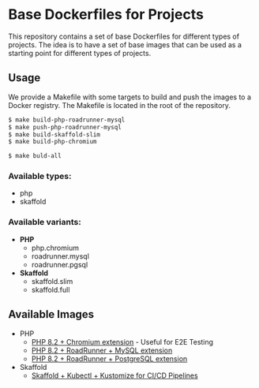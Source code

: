 # Base Dockerfiles for Projects 

This repository contains a set of base Dockerfiles for different types of projects. The idea is to have a set of base images that can be used as a starting point for different types of projects.

## Usage
We provide a Makefile with some targets to build and push the images to a Docker registry. The Makefile is located in the root of the repository.

```bash
$ make build-php-roadrunner-mysql
$ make push-php-roadrunner-mysql
$ make build-skaffold-slim
$ make build-php-chromium

$ make buld-all
```

### **Available types:**
- php
- skaffold

### **Available variants:**
- **PHP**
  - php.chromium
  - roadrunner.mysql
  - roadrunner.pgsql
- **Skaffold**
  - skaffold.slim
  - skaffold.full

## Available Images
- PHP
  - [PHP 8.2 + Chromium extension](php/Dockerfile.chromium) - Useful for E2E Testing
  - [PHP 8.2 + RoadRunner + MySQL extension](php/Dockerfile.roadrunner.mysql)
  - [PHP 8.2 + RoadRunner + PostgreSQL extension](php/Dockerfile.roadrunner.pgsql)
- Skaffold
  - [Skaffold + Kubectl + Kustomize for CI/CD Pipelines](skaffold/Dockerfile.slim)